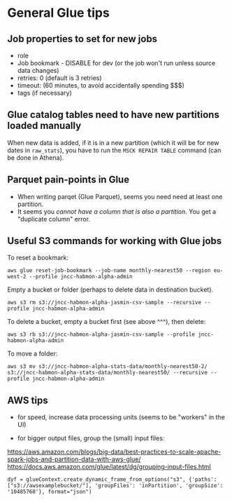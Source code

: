 
General Glue tips
=================

Job properties to set for new jobs
----------------------------------

- role
- Job bookmark - DISABLE for dev (or the job won't run unless source data changes)
- retries: 0 (default is 3 retries)
- timeout: (60 minutes, to avoid accidentally spending $$$)
- tags (if necessary)

Glue catalog tables need to have new partitions loaded manually
---------------------------------------------------------------

When new data is added, if it is in a new partition (which it will be for new dates in `raw_stats`), you have to run the `MSCK REPAIR TABLE` command (can be done in Athena).

Parquet pain-points in Glue
---------------------------

- When writing parqet (Glue Parquet), seems you need need at least one partition.
- It seems you *cannot have a column that is also a partition*. You get a "duplicate column" error.

Useful S3 commands for working with Glue jobs 
---------------------------------------------

To reset a bookmark:

    aws glue reset-job-bookmark --job-name monthly-nearest50 --region eu-west-2 --profile jncc-habmon-alpha-admin

Empty a bucket or folder (perhaps to delete data in destination bucket).

    aws s3 rm s3://jncc-habmon-alpha-jasmin-csv-sample --recursive --profile jncc-habmon-alpha-admin

To delete a bucket, empty a bucket first (see above ^^^), then delete:

    aws s3 rb s3://jncc-habmon-alpha-jasmin-csv-sample --profile jncc-habmon-alpha-admin

To move a folder:

    aws s3 mv s3://jncc-habmon-alpha-stats-data/monthly-nearest50-2/ s3://jncc-habmon-alpha-stats-data/monthly-nearest50/ --recursive --profile jncc-habmon-alpha-admin

AWS tips
--------

- for speed, increase data processing units (seems to be "workers" in the UI)

- for bigger output files, group the (small) input files:

https://aws.amazon.com/blogs/big-data/best-practices-to-scale-apache-spark-jobs-and-partition-data-with-aws-glue/
https://docs.aws.amazon.com/glue/latest/dg/grouping-input-files.html

    dyf = glueContext.create_dynamic_frame_from_options("s3", {'paths': ["s3://awsexamplebucket/"], 'groupFiles': 'inPartition', 'groupSize': '10485760'}, format="json")

    
